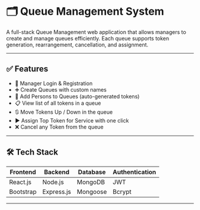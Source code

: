 # 🗂️ Queue Management System

A full-stack Queue Management web application that allows managers to create and manage queues efficiently. Each queue supports token generation, rearrangement, cancellation, and assignment.

---

## ✅ Features

- 👤 Manager Login & Registration
- ➕ Create Queues with custom names
- 🎫 Add Persons to Queues (auto-generated tokens)
- 📋 View list of all tokens in a queue
- 🔃 Move Tokens Up / Down in the queue
- ▶️ Assign Top Token for Service with one click
- ❌ Cancel any Token from the queue

---

## 🛠 Tech Stack

| Frontend       | Backend        | Database | Authentication |
|----------------|----------------|----------|----------------|
| React.js       | Node.js        | MongoDB  | JWT            |
| Bootstrap      | Express.js     | Mongoose | Bcrypt         |

---
